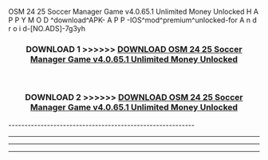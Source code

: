  OSM 24 25 Soccer Manager Game v4.0.65.1 Unlimited Money Unlocked  H A P P Y M O D ^download^APK- A P P -IOS^mod^premium^unlocked-for A n d r o i d-[NO.ADS]-7g3yh



<div align="center">

<h3>DOWNLOAD 1 >>>>>> <a href="https://en-mod.web.app/?en= OSM 24 25 Soccer Manager Game v4.0.65.1 Unlimited Money Unlocked ">DOWNLOAD OSM 24 25 Soccer Manager Game v4.0.65.1 Unlimited Money Unlocked  </a></h3><br>

<h3>DOWNLOAD 2 >>>>>> <a href="https://en-mod.web.app/?en= OSM 24 25 Soccer Manager Game v4.0.65.1 Unlimited Money Unlocked ">DOWNLOAD OSM 24 25 Soccer Manager Game v4.0.65.1 Unlimited Money Unlocked  </a></h3>

</div>
----------------------------------------------------------

----------------------------------------------------------

----------------------------------------------------------

----------------------------------------------------------



